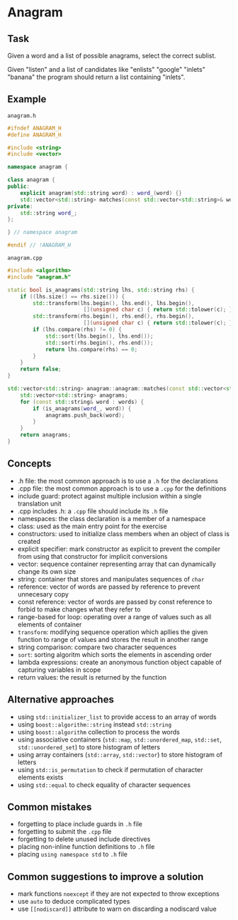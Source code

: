 # Anagram

## Task

Given a word and a list of possible anagrams, select the correct sublist.

Given "listen" and a list of candidates like "enlists" "google" "inlets" "banana" the program should return a list containing "inlets".


## Example

`anagram.h`
```cpp
#ifndef ANAGRAM_H
#define ANAGRAM_H

#include <string>
#include <vector>

namespace anagram {

class anagram {
public:
    explicit anagram(std::string word) : word_(word) {}
    std::vector<std::string> matches(const std::vector<std::string>& words);
private:
    std::string word_;
};

} // namespace anagram

#endif // !ANAGRAM_H
```

`anagram.cpp`
```cpp
#include <algorithm>
#include "anagram.h"

static bool is_anagrams(std::string lhs, std::string rhs) {
    if ((lhs.size() == rhs.size())) {
        std::transform(lhs.begin(), lhs.end(), lhs.begin(), 
                        [](unsigned char c) { return std::tolower(c); });
        std::transform(rhs.begin(), rhs.end(), rhs.begin(), 
                        [](unsigned char c) { return std::tolower(c); });
        if (lhs.compare(rhs) != 0) {
            std::sort(lhs.begin(), lhs.end());
            std::sort(rhs.begin(), rhs.end());
            return lhs.compare(rhs) == 0;
        }
    }
    return false;
}

std::vector<std::string> anagram::anagram::matches(const std::vector<std::string>& words) {
    std::vector<std::string> anagrams;
    for (const std::string& word : words) {
        if (is_anagrams(word_, word)) {
            anagrams.push_back(word);
        }
    }
    return anagrams;
}
```


## Concepts

- .h file: the most common approach is to use a `.h` for the declarations
- .cpp file: the most common approach is to use a `.cpp` for the definitions
- include guard: protect against multiple inclusion within a single translation unit
- .cpp includes .h: a `.cpp` file should include its `.h` file
- namespaces: the class declaration is a member of a namespace
- class: used as the main entry point for the exercise
- constructors: used to initialize class members when an object of class is created
- explicit specifier: mark constructor as explicit to prevent the compiler from using that constructor for implicit conversions
- vector: sequence container representing array that can dynamically change its own size
- string: container that stores and manipulates sequences of `char`
- reference: vector of words are passed by reference to prevent unnecesary copy
- const reference: vector of words are passed by const reference to forbid to make changes what they refer to
- range-based for loop: operating over a range of values such as all elements of container
- `transform`: modifying sequence operation which apllies the given function to range of values and stores the result in another range
- string comparison: compare two character sequences 
- `sort`: sorting algoritm which sorts the elements in ascending order
- lambda expressions: create an anonymous function object capable of capturing variables in scope
- return values: the result is returned by the function


## Alternative approaches

- using `std::initializer_list` to provide access to an array of words
- using `boost::algorithm::string` instead `std::string`
- using `boost::algorithm` collection to process the words
- using associative containers (`std::map`, `std::unordered_map`, `std::set`, `std::unordered_set`) to store histogram of letters
- using array containers (`std::array`, `std::vector`) to store histogram of letters
- using `std::is_permutation` to check if permutation of character elements exists
- using `std::equal` to check equality of character sequences


## Common mistakes

- forgetting to place include guards in `.h` file
- forgetting to submit the `.cpp` file
- forgetting to delete unused include directives
- placing non-inline function definitions to `.h` file
- placing `using namespace std` to `.h` file 


## Common suggestions to improve a solution

- mark functions `noexcept` if they are not expected to throw exceptions
- use `auto` to deduce complicated types
- use `[[nodiscard]]` attribute to warn on discarding a nodiscard value